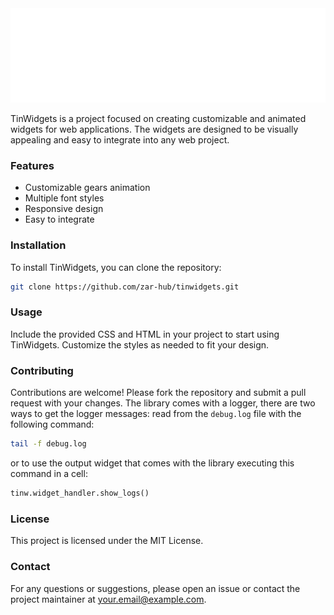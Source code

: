 <div style="margin: 0px">
		<img src="media/header.svg" />
</div>

TinWidgets is a project focused on creating customizable and animated widgets for web applications. The widgets are designed to be visually appealing and easy to integrate into any web project.

### Features

- Customizable gears animation
- Multiple font styles
- Responsive design
- Easy to integrate

### Installation

To install TinWidgets, you can clone the repository:

```bash
git clone https://github.com/zar-hub/tinwidgets.git
```

### Usage

Include the provided CSS and HTML in your project to start using TinWidgets. Customize the styles as needed to fit your design.

### Contributing

Contributions are welcome! Please fork the repository and submit a pull request with your changes.
The library comes with a logger, there are two ways to get the logger messages:
read from the ```debug.log``` file with the following command:
```bash
tail -f debug.log
```
or to use the output widget that comes with the library executing this command in a cell:
```python
tinw.widget_handler.show_logs()
```


### License

This project is licensed under the MIT License.

### Contact

For any questions or suggestions, please open an issue or contact the project maintainer at your.email@example.com.



